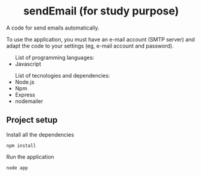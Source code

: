 <h1 align="center"> sendEmail (for study purpose)</h1>
<p>A code for send emails automatically.</p>
<p>To use the application, you must have an e-mail account (SMTP server) and adapt the code to your settings (eg, e-mail account and password).</p>

<ul>List of programming languages:
  <li>Javascript</li>
</ul>

<ul>List of tecnologies and dependencies:
  <li>Node.js</li>
  <li>Npm</li>
  <li>Express</li>
  <li>nodemailer</li>
</ul>

<h2>Project setup</h2>
<p>Install all the dependencies</p>
<code>npm install</code>
<br>
<p>Run the application</p>
<code>node app</code>


